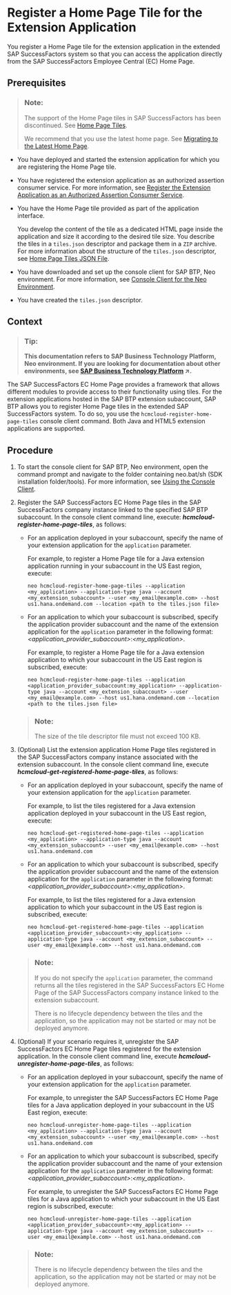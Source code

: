 <!-- loio6648ccfa8a654454b3f43631817c69ef -->

# Register a Home Page Tile for the Extension Application

You register a Home Page tile for the extension application in the extended SAP SuccessFactors system so that you can access the application directly from the SAP SuccessFactors Employee Central \(EC\) Home Page.



## Prerequisites

> ### Note:  
> The support of the Home Page tiles in SAP SuccessFactors has been discontinued. See [Home Page Tiles](https://help.sap.com/docs/SAP_SUCCESSFACTORS_PLATFORM/59f821da545a4bdb94f1eb8fa22e4b36/00c8674252d1461691bec004be68f425.html).
> 
> We recommend that you use the latest home page. See [Migrating to the Latest Home Page](https://help.sap.com/docs/SAP_SUCCESSFACTORS_PLATFORM/59f821da545a4bdb94f1eb8fa22e4b36/8d2921382f9544dc8d14cb249ec6a289.html).

-   You have deployed and started the extension application for which you are registering the Home Page tile.
-   You have registered the extension application as an authorized assertion consumer service. For more information, see [Register the Extension Application as an Authorized Assertion Consumer Service](https://help.sap.com/viewer/65de2977205c403bbc107264b8eccf4b/Cloud/en-US/47c4bfff70e94491a82353ddc66eb9a1.html).

-   You have the Home Page tile provided as part of the application interface.

    You develop the content of the tile as a dedicated HTML page inside the application and size it according to the desired tile size. You describe the tiles in a `tiles.json` descriptor and package them in a `ZIP` archive. For more information about the structure of the `tiles.json` descriptor, see [Home Page Tiles JSON File](home-page-tiles-json-file-872d124.md).

-   You have downloaded and set up the console client for SAP BTP, Neo environment. For more information, see [Console Client for the Neo Environment](../50-administration-and-ops-neo/console-client-for-the-neo-environment-7613230.md).

-   You have created the `tiles.json` descriptor.



## Context

> ### Tip:  
> **This documentation refers to SAP Business Technology Platform, Neo environment. If you are looking for documentation about other environments, see [SAP Business Technology Platform](https://help.sap.com/viewer/65de2977205c403bbc107264b8eccf4b/Cloud/en-US/6a2c1ab5a31b4ed9a2ce17a5329e1dd8.html "SAP Business Technology Platform (SAP BTP) is an integrated offering comprised of four technology portfolios: database and data management, application development and integration, analytics, and intelligent technologies. The platform offers users the ability to turn data into business value, compose end-to-end business processes, and build and extend SAP applications quickly.") :arrow_upper_right:.**

The SAP SuccessFactors EC Home Page provides a framework that allows different modules to provide access to their functionality using tiles. For the extension applications hosted in the SAP BTP extension subaccount, SAP BTP allows you to register Home Page tiles in the extended SAP SuccessFactors system. To do so, you use the `hcmcloud-register-home-page-tiles` console client command. Both Java and HTML5 extension applications are supported.



<a name="loio6648ccfa8a654454b3f43631817c69ef__steps_b5d_h2k_lt"/>

## Procedure

1.  To start the console client for SAP BTP, Neo environment, open the command prompt and navigate to the folder containing neo.bat/sh \(SDK installation folder/tools\). For more information, see [Using the Console Client](../50-administration-and-ops-neo/using-the-console-client-8900b22.md).

2.  Register the SAP SuccessFactors EC Home Page tiles in the SAP SuccessFactors company instance linked to the specified SAP BTP subaccount. In the console client command line, execute: ***hcmcloud-register-home-page-tiles***, as follows:

    -   For an application deployed in your subaccount, specify the name of your extension application for the `application` parameter.

        For example, to register a Home Page tile for a Java extension application running in your subaccount in the US East region, execute:

        ```
        neo hcmcloud-register-home-page-tiles --application <my_application> --application-type java --account <my_extension_subaccount> --user <my_email@example.com> --host us1.hana.ondemand.com --location <path to the tiles.json file>
        ```

    -   For an application to which your subaccount is subscribed, specify the application provider subaccount and the name of the extension application for the `application` parameter in the following format: *<application\_provider\_subaccount\>*:*<my\_application\>*.

        For example, to register a Home Page tile for a Java extension application to which your subaccount in the US East region is subscribed, execute:

        ```
        neo hcmcloud-register-home-page-tiles --application <application_provider_subaccount:my_application> --application-type java --account <my_extension_subaccount> --user <my_email@example.com> --host us1.hana.ondemand.com --location <path to the tiles.json file>
        ```


    > ### Note:  
    > The size of the tile descriptor file must not exceed 100 KB.

3.  \(Optional\) List the extension application Home Page tiles registered in the SAP SuccessFactors company instance associated with the extension subaccount. In the console client command line, execute ***hcmcloud-get-registered-home-page-tiles***, as follows:

    -   For an application deployed in your subaccount, specify the name of your extension application for the `application` parameter.

        For example, to list the tiles registered for a Java extension application deployed in your subaccount in the US East region, execute:

        ```
        neo hcmcloud-get-registered-home-page-tiles --application <my_application> --application-type java --account <my_extension_subaccount> --user <my_email@example.com> --host us1.hana.ondemand.com
        ```

    -   For an application to which your subaccount is subscribed, specify the application provider subaccount and the name of the extension application for the `application` parameter in the following format: *<application\_provider\_subaccount\>*:*<my\_application\>*.

        For example, to list the tiles registered for a Java extension application to which your subaccount in the US East region is subscribed, execute:

        ```
        neo hcmcloud-get-registered-home-page-tiles --application <application_provider_subaccount>:<my_application> --application-type java --account <my_extension_subaccount> --user <my_email@example.com> --host us1.hana.ondemand.com
        ```


    > ### Note:  
    > If you do not specify the `application` parameter, the command returns all the tiles registered in the SAP SuccessFactors EC Home Page of the SAP SuccessFactors company instance linked to the extension subaccount.
    > 
    > There is no lifecycle dependency between the tiles and the application, so the application may not be started or may not be deployed anymore.

4.  \(Optional\) If your scenario requires it, unregister the SAP SuccessFactors EC Home Page tiles registered for the extension application. In the console client command line, execute ***hcmcloud-unregister-home-page-tiles***, as follows:

    -   For an application deployed in your subaccount, specify the name of your extension application for the `application` parameter.

        For example, to unregister the SAP SuccessFactors EC Home Page tiles for a Java application deployed in your subaccount in the US East region, execute:

        ```
        neo hcmcloud-unregister-home-page-tiles --application <my_application> --application-type java --account <my_extension_subaccount> --user <my_email@example.com> --host us1.hana.ondemand.com
        ```

    -   For an application to which your subaccount is subscribed, specify the application provider subaccount and the name of your extension application for the `application` parameter in the following format: *<application\_provider\_subaccount\>*:*<my\_application\>*.

        For example, to unregister the SAP SuccessFactors EC Home Page tiles for a Java application to which your subaccount in the US East region is subscribed, execute:

        ```
        neo hcmcloud-unregister-home-page-tiles --application <application_provider_subaccount>:<my_application> --application-type java --account <my_extension_subaccount> --user <my_email@example.com> --host us1.hana.ondemand.com
        ```


    > ### Note:  
    > There is no lifecycle dependency between the tiles and the application, so the application may not be started or may not be deployed anymore.


